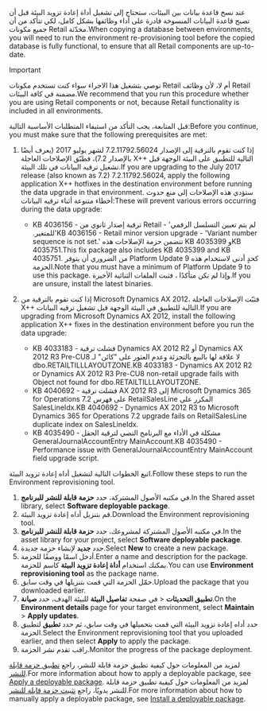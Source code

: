<span data-ttu-id="8efca-101">عند نسخ قاعدة بيانات بين البيئات، ستحتاج إلى تشغيل أداة إعادة تزويد البيئة قبل أن تصبح قاعدة البيانات المنسوخة قادرة على أداء وظائفها بشكل كامل، لكي تتأكد من أن جميع مكونات Retail محدّثة.</span><span class="sxs-lookup"><span data-stu-id="8efca-101">When copying a database between environments, you will need to run the environment re-provisioning tool before the copied database is fully functional, to ensure that all Retail components are up-to-date.</span></span>

> [!IMPORTANT]
> <span data-ttu-id="8efca-102">نوصي بتشغيل هذا الاجراء سواء كنت تستخدم مكونات Retail أم لا، لأن وظائف Retail مضمنة في كافة البيئات.</span><span class="sxs-lookup"><span data-stu-id="8efca-102">We recommend that you run this procedure whether you are using Retail components or not, because Retail functionality is included in all environments.</span></span> 

<span data-ttu-id="8efca-103">قبل المتابعة، يجب التأكد من استيفاء المتطلبات الأساسية التالية:</span><span class="sxs-lookup"><span data-stu-id="8efca-103">Before you continue, you must make sure that the following prerequisites are met:</span></span>
1. <span data-ttu-id="8efca-104">إذا كنت تقوم بالترقية إلى الإصدار 7.2.11792.56024 لشهر يوليو 2017 (يعرف أيضًا بالإصدار 7.2)، فطبّق الإصلاحات العاجلة X++ التالية للتطبيق على البيئة الوجهة قبل تشغيل ترقيه البيانات في تلك البيئة.</span><span class="sxs-lookup"><span data-stu-id="8efca-104">If you are upgrading to the July 2017 release (also known as 7.2) 7.2.11792.56024, apply the following application X++ hotfixes in the destination environment before running the data upgrade in that environment.</span></span> <span data-ttu-id="8efca-105">ستؤدي هذه الإصلاحات إلى منع حدوث أخطاء متنوعة أثناء ترقيه البيانات:</span><span class="sxs-lookup"><span data-stu-id="8efca-105">These will prevent various errors occurring during the data upgrade:</span></span>

    - <span data-ttu-id="8efca-106">KB 4036156 - ترقية إصدار ثانوي من Retail - '‏‫لم يتم تعيين التسلسل الرقمي للمتغير.‬'</span><span class="sxs-lookup"><span data-stu-id="8efca-106">KB 4036156 - Retail minor version upgrade - 'Variant number sequence is not set.'</span></span> <span data-ttu-id="8efca-107">تتضمن حزمة الإصلاحات هذه KB 4035399 وKB 4035751.</span><span class="sxs-lookup"><span data-stu-id="8efca-107">This fix package also includes KB 4035399 and KB 4035751.</span></span> <span data-ttu-id="8efca-108">من الضروري أن يتوفر Platform Update 9 كحدٍ أدنى لاستخدام هذه الحزمة.</span><span class="sxs-lookup"><span data-stu-id="8efca-108">Note that you must have a minimum of Platform Update 9 to use this package.</span></span> <span data-ttu-id="8efca-109">وإذا لم تكن متأكدًا ، فثبت الملفات الثنائية الأخيرة.</span><span class="sxs-lookup"><span data-stu-id="8efca-109">If you are unsure, install the latest binaries.</span></span>
    
2. <span data-ttu-id="8efca-110">إذا كنت تقوم بالترقية من Microsoft Dynamics AX 2012، فثبّت الإصلاحات العاجلة X++ التالية للتطبيق في البيئة الوجهة قبل تشغيل ترقيه البيانات.</span><span class="sxs-lookup"><span data-stu-id="8efca-110">If you are upgrading from Microsoft Dynamics AX 2012, install the following application X++ fixes in the destination environment before you run the data upgrade:</span></span>
    - <span data-ttu-id="8efca-111">KB 4033183 - فشلت ترقية Dynamics AX 2012 R2 أو Dynamics AX 2012 R3 Pre-CU8 لا علاقة لها بالبيع بالتجزئة وعدم العثور على "كائن" لـ dbo.RETAILTILLLAYOUTZONE.</span><span class="sxs-lookup"><span data-stu-id="8efca-111">KB 4033183 - Dynamics AX 2012 R2 or Dynamics AX 2012 R3 Pre-CU8 non-retail upgrade fails with Object not found for dbo.RETAILTILLLAYOUTZONE.</span></span>
    - <span data-ttu-id="8efca-112">KB 4040692 - فشلت ترقية AX 2012 R3 إلى Microsoft Dynamics 365 for Operations 7.2 على فهرس RetailSalesLine المكرر على SalesLineIdx.</span><span class="sxs-lookup"><span data-stu-id="8efca-112">KB 4040692 - Dynamics AX 2012 R3 to Microsoft Dynamics 365 for Operations 7.2 upgrade fails on RetailSalesLine duplicate index on SalesLineIdx.</span></span>
    - <span data-ttu-id="8efca-113">KB 4035490 - مشكلة في الأداء مع البرنامج النصي لترقية الحقل GeneralJournalAccountEntry MainAccount.</span><span class="sxs-lookup"><span data-stu-id="8efca-113">KB 4035490 - Performance issue with GeneralJournalAccountEntry MainAccount field upgrade script.</span></span>


<span data-ttu-id="8efca-114">اتبع الخطوات التالية لتشغيل أداه إعادة تزويد البيئة.</span><span class="sxs-lookup"><span data-stu-id="8efca-114">Follow these steps to run the Environment reprovisioning tool.</span></span>

1. <span data-ttu-id="8efca-115">في مكتبه الأصول المشتركة، حدد **حزمة قابلة للنشر للبرنامج‬**.</span><span class="sxs-lookup"><span data-stu-id="8efca-115">In the Shared asset library, select **Software deployable package**.</span></span>
2. <span data-ttu-id="8efca-116">قم بتنزيل أداه إعادة تزويد البيئة.</span><span class="sxs-lookup"><span data-stu-id="8efca-116">Download the Environment reprovisioning tool.</span></span>
3. <span data-ttu-id="8efca-117">في مكتبه الأصول المشتركة لمشروعك، حدد **حزمة قابلة للنشر للبرنامج‬**.</span><span class="sxs-lookup"><span data-stu-id="8efca-117">In the asset library for your project, select **Software deployable package**.</span></span>
4. <span data-ttu-id="8efca-118">حدد **جديد** لإنشاء حزمة جديدة.</span><span class="sxs-lookup"><span data-stu-id="8efca-118">Select **New** to create a new package.</span></span>
5. <span data-ttu-id="8efca-119">أدخل اسمًا ووصفًا للحزمة.</span><span class="sxs-lookup"><span data-stu-id="8efca-119">Enter a name and description for the package.</span></span> <span data-ttu-id="8efca-120">يمكنك استخدام **أداة إعادة تزويد البيئة** كاسم للحزمة.</span><span class="sxs-lookup"><span data-stu-id="8efca-120">You can use **Environment reprovisioning tool** as the package name.</span></span>
6. <span data-ttu-id="8efca-121">حمّل الحزمة التي قمت بتنزيلها في وقت سابق.</span><span class="sxs-lookup"><span data-stu-id="8efca-121">Upload the package that you downloaded earlier.</span></span>
7. <span data-ttu-id="8efca-122">في صفحة **تفاصيل البيئة** للبيئة الهدف، حدد **صيانة‏‎‏‎** > **تطبيق التحديثات**.</span><span class="sxs-lookup"><span data-stu-id="8efca-122">On the **Environment details** page for your target environment, select **Maintain** > **Apply updates**.</span></span>
8. <span data-ttu-id="8efca-123">حدد أداه إعادة تزويد البيئة التي قمت بتحميلها في وقت سابق، ثم حدد **تطبيق** لتطبيق الحزمة.</span><span class="sxs-lookup"><span data-stu-id="8efca-123">Select the Environment reprovisioning tool that you uploaded earlier, and then select **Apply** to apply the package.</span></span>
9. <span data-ttu-id="8efca-124">راقب تقدم نشر الحزمة.</span><span class="sxs-lookup"><span data-stu-id="8efca-124">Monitor the progress of the package deployment.</span></span> 

<span data-ttu-id="8efca-125">لمزيد من المعلومات حول كيفية تطبيق حزمة قابلة للنشر، راجع [تطبيق حزمة قابلة للنشر](../deployment/create-apply-deployable-package.md).</span><span class="sxs-lookup"><span data-stu-id="8efca-125">For more information about how to apply a deployable package, see [Apply a deployable package](../deployment/create-apply-deployable-package.md).</span></span> <span data-ttu-id="8efca-126">لمزيد من المعلومات حول كيفية تطبيق حزمة قابلة للنشر يدويًا، راجع [تثبيت حزمة قابلة للنشر](../deployment/install-deployable-package.md).</span><span class="sxs-lookup"><span data-stu-id="8efca-126">For more information about how to manually apply a deployable package, see [Install a deployable package](../deployment/install-deployable-package.md).</span></span>
